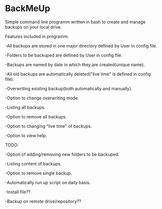 # BackMeUp
Simple command line programm written in bash to create and manage backups on your local drive.

Features included in programm:

-All backups are stored in one major directory defined by User in config file.

-Folders to be backuped are defined by User in config file.

-Backups are named by date in which they are created(unique name).

-All old backups are automatically deleted("live time" is defined in config file).

-Overwriting existing backup(both automatically and manually).

-Option to change overwriting mode.

-Listing all backups.

-Option to remove all backups.

-Option to changing "live time" of backups.

-Option to view help.


TODO:

-Option of adding/removing new folders to be backuped.

-Listing content of backups.

-Option to remove single backup.

-Automatically run up script on daily basis.

-Install file??

-Backup on remote drive/repository??

